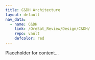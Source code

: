 ```yaml
---
title: C&DH Architecture
layout: default
nav_data:
  - name: C&DH
    link: /OreSat_Review/Design/C&DH/
    repo: vault
    defcolor: red
---
```



Placeholder for content...
